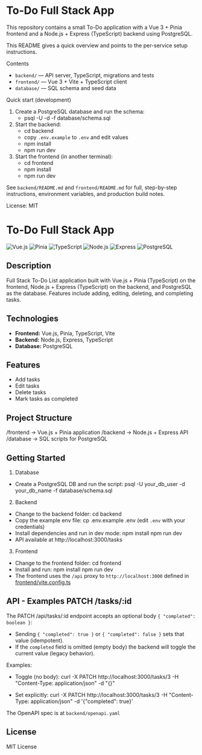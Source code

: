 # To-Do Full Stack App

This repository contains a small To-Do application with a Vue 3 + Pinia frontend and a Node.js + Express (TypeScript) backend using PostgreSQL.

This README gives a quick overview and points to the per-service setup instructions.

Contents
- `backend/` — API server, TypeScript, migrations and tests
- `frontend/` — Vue 3 + Vite + TypeScript client
- `database/` — SQL schema and seed data

Quick start (development)
1. Create a PostgreSQL database and run the schema:
   - psql -U <user> -d <db> -f database/schema.sql
2. Start the backend:
   - cd backend
   - copy `.env.example` to `.env` and edit values
   - npm install
   - npm run dev
3. Start the frontend (in another terminal):
   - cd frontend
   - npm install
   - npm run dev

See `backend/README.md` and `frontend/README.md` for full, step-by-step instructions, environment variables, and production build notes.

License: MIT
# To-Do Full Stack App
![Vue.js](https://img.shields.io/badge/Vue.js-3.x-brightgreen)
![Pinia](https://img.shields.io/badge/Pinia-State-yellowgreen)
![TypeScript](https://img.shields.io/badge/TypeScript-4.x-blue)
![Node.js](https://img.shields.io/badge/Node.js-18.x-green)
![Express](https://img.shields.io/badge/Express-4.x-lightgrey)
![PostgreSQL](https://img.shields.io/badge/PostgreSQL-15-blue)


## Description
Full Stack To-Do List application built with Vue.js + Pinia (TypeScript) on the frontend, Node.js + Express (TypeScript) on the backend, and PostgreSQL as the database. Features include adding, editing, deleting, and completing tasks.
 

## Technologies
- **Frontend:** Vue.js, Pinia, TypeScript, Vite
- **Backend:** Node.js, Express, TypeScript
- **Database:** PostgreSQL


## Features
- Add tasks
- Edit tasks
- Delete tasks
- Mark tasks as completed


## Project Structure
/frontend → Vue.js + Pinia application
/backend → Node.js + Express API
/database → SQL scripts for PostgreSQL


## Getting Started
1. Database
- Create a PostgreSQL DB and run the script:
  psql -U your_db_user -d your_db_name -f database/schema.sql

2. Backend
- Change to the backend folder:
  cd backend
- Copy the example env file:
  cp .env.example .env
  (edit `.env` with your credentials)
- Install dependencies and run in dev mode:
  npm install
  npm run dev
- API available at http://localhost:3000/tasks

3. Frontend
- Change to the frontend folder:
  cd frontend
- Install and run:
  npm install
  npm run dev
- The frontend uses the `/api` proxy to `http://localhost:3000` defined in [frontend/vite.config.ts](frontend/vite.config.ts)


## API - Examples PATCH /tasks/:id

The PATCH /api/tasks/:id endpoint accepts an optional body `{ "completed": boolean }`:
- Sending `{ "completed": true }` or `{ "completed": false }` sets that value (idempotent).
- If the `completed` field is omitted (empty body) the backend will toggle the current value (legacy behavior).

Examples:

- Toggle (no body):
  curl -X PATCH http://localhost:3000/tasks/3 -H "Content-Type: application/json" -d "{}"

- Set explicitly:
  curl -X PATCH http://localhost:3000/tasks/3 -H "Content-Type: application/json" -d '{"completed": true}'

The OpenAPI spec is at `backend/openapi.yaml`


## License
MIT License